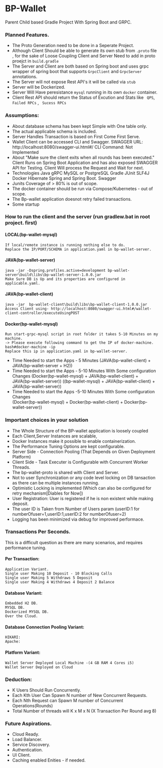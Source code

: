 # BP-Wallet

Parent Child based Gradle Project With Spring Boot and GRPC.

### Planned Features.

* The Proto Generation need to be done in a Seperate Project.
* Although Client Should be able to generate its own stub from ``` .proto ``` file , for the sake of  Loose Coupling Client and Server Need to add in proto proejct in  ``` build.gradle ```
* The Server and Client are both based on Spring boot and uses grpc wrapper of spring boot that supports ``` GrpcClient ``` and ``` GrpcServer ``` annotations.
* The Server will not expose Rest API's it will be called via ``` stub ``` 
* Server will be Dockerized.
* Server Will Have peresistance `mysql` running in its own ```docker``` container.
* Client Rest API should return the Status of Excution and Stats like ``` QPS```, ``` Failed RPCs ``` , ``` Sucess RPCs```

### Assumptions:

* About database schema has been kept Simple with One table only.
* The actual applicable schema is included.
* Server Handles Transaction is based on First Come First Serve.
* Wallet Client can be accessed CLI and Swagger.
	SWAGGER URL: http://localhost:8080/swagger-ui.html#/
	CLI Command: Not Implemented
* About "Make sure the client exits when all rounds has been executed."
	Client Runs on Spring Boot Application and has also exposed SWAGGER API for Testing.
	Client Will process the Request and Wait for next.
* Technologies
	Java
	gRPC
	MySQL or PostgreSQL
	Gradle
	JUnit
	SLF4J
	Docker
	Hibernate
	Spring and Spring Boot.
	Swagger
* Junits Coverage of > 80% is out of scope.
* The docker container should be run via Compose/Kubernetes - out of scope.
* The Bp-wallet application doesnot retry failed transactions.
* Some startup 

### How to run the client and the server (run gradlew.bat in root project. first)

#### LOCAL(bp-wallet-mysql)
	If local/remote instance is running nothing else to do.
	Replace the IP/PORT/SCHEMA in application.yaml in bp-wallet-server.	
#### JAVA(bp-wallet-server)
	java -jar -Dspring.profiles.active=development bp-wallet-server\build\libs\bp-wallet-server-1.0.0.jar
	Make Sure DB is Up and its properties are configured in applicable.yaml.
#### JAVA(bp-wallet-client)
	java -jar  bp-wallet-client\build\libs\bp-wallet-client-1.0.0.jar
	Access Client using- http://localhost:8080/swagger-ui.html#/wallet-client-controller/executeUsingPOST
#### Docker(bp-wallet-mysql)
	Run start-grpc-mysql script in root folder it takes 5-10 Minutes on my machine.
	-> Please execute following command to get the IP of docker-machine.
	bash#docker-machine -ip 
	Replace this ip in application.yaml in bp-wallet-server.

	
* Time Needed to start the Apps - 5 Minutes	
(JAVA(bp-wallet-client) + JAVA(bp-wallet-server + H2))
* Time Needed to start the Apps - 5-10 Minutes With Some configuration Changes
(Docker(bp-wallet-mysql) + JAVA(bp-wallet-client) + JAVA(bp-wallet-server))
((bp-wallet-mysql) + JAVA(bp-wallet-client) + JAVA(bp-wallet-server))
* Time Needed to start the Apps -5-10 Minutes With Some configuration Changes	
(Docker(bp-wallet-mysql) + Docker(bp-wallet-client) + Docker(bp-wallet-server))


### Important choices in your solution

* The Whole Structure of the BP-wallet application is loosely coupled 
* Each Client,Server Instances are scalable,
* Docker Instances make it possible to enable containerization.
* The Performance Tuning Options are kept configurable.
* Server Side - Connection Pooling (That Depends on Given Deployment Platform)
* Client Side - Task Executer is Configurable with Concurrent Worker Threads.
* The bp-wallet-proto is shared with Client and Server.
* Not to user Synchronization or any code level locking on DB tansaction as there can be multiple
	instances running.
* Optimistic Locking is implemented (Which can also be configured for retry mechanism[Diables for Now])
* User Registration: User is registered if he is  non existent while making deposit.
* The user ID is Taken from Number of Users param (userID:1 for numberOfuser=1,userID:1,userID:2 for numberOfuser=2)  
* Logging has been minimized via debug for improved performace.

### Transactions Per Seconds.

This is a difficult question as there are many scenarios, and requires performance tuning.

#### Per Transaction:
	Application Variant.
	Single user Making 10 Deposit - 10 Blocking Calls
	Single user Making 5 Withdraws 5 Deposit
	Single user Making 4 Withdraws 4 Deposit 2 Balance
#### Database Variant:
	Embedded H2 DB.
	MYSQL DB.
	Dockerized MYSQL DB.
	Over the Cloud.
#### Database Connection Pooling Variant:
	HIKARI:
	Apache:
#### Platform Variant:
	Wallet Server Deployed Local Machine -(4 GB RAM 4 Cores i5)
	Wallet Server Deployed on Cloud 

### Deduction:

* K Users Should Run Concurrently.
* Each Kth User Can Spawn N number of New Concurrent Requests.
* Each Nth Request can Spawn M number of Concurrent Operations(Rounds)
* Total Number of threads will K x M x N (X Transaction Per Round avg 8)

### Future Aspirations.
* Cloud Ready.
* Load Balancer.
* Service Discovery.
* Authentication.
* UI Client.
* Caching enabled Enities - if needed.

